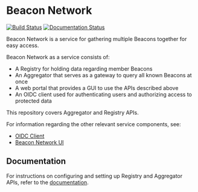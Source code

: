 # Beacon Network

[![Build Status](https://travis-ci.org/CSCfi/beacon-network.svg?branch=master)](https://travis-ci.org/CSCfi/beacon-network)
[![Documentation Status](https://readthedocs.org/projects/beacon-network/badge/?version=latest)](https://beacon-network.readthedocs.io/en/latest/?badge=latest)

Beacon Network is a service for gathering multiple Beacons together for easy access. 

Beacon Network as a service consists of:

* A Registry for holding data regarding member Beacons
* An Aggregator that serves as a gateway to query all known Beacons at once
* A web portal that provides a GUI to use the APIs described above
* An OIDC client used for authenticating users and authorizing access to protected data

This repository covers Aggregator and Registry APIs.

For information regarding the other relevant service components, see:

* [OIDC Client](https://github.com/CSCfi/oidc-client)
* [Beacon Network UI](https://github.com/CSCfi/beacon-network-ui)

## Documentation

For instructions on configuring and setting up Registry and Aggregator APIs, refer to the [documentation](https://beacon-network.readthedocs.io/).
